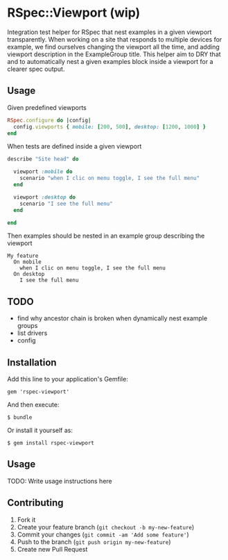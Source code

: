 # RSpec::Viewport (wip)

Integration test helper for RSpec that nest examples in a given viewport
transparently. When working on a site that responds to multiple devices for
example, we find ourselves changing the viewport all the time, and adding
viewport description in the ExampleGroup title. This helper aim to DRY that
and to automatically nest a given examples block inside a viewport for a
clearer spec output.

## Usage

Given predefined viewports

  ```ruby
  RSpec.configure do |config|
    config.viewports { mobile: [200, 500], desktop: [1200, 1000] }
  end
  ```

When tests are defined inside a given viewport

  ```ruby
  describe "Site head" do

    viewport :mobile do
      scenario "when I clic on menu toggle, I see the full menu"
    end

    viewport :desktop do
      scenario "I see the full menu"
    end

  end
  ```

Then examples should be nested in an example group describing the viewport

  ```shell
  My feature
    On mobile
      when I clic on menu toggle, I see the full menu
    On desktop
      I see the full menu
  ```


## TODO

- find why ancestor chain is broken when dynamically nest example groups
- list drivers
- config

## Installation

Add this line to your application's Gemfile:

    gem 'rspec-viewport'

And then execute:

    $ bundle

Or install it yourself as:

    $ gem install rspec-viewport

## Usage

TODO: Write usage instructions here

## Contributing

1. Fork it
2. Create your feature branch (`git checkout -b my-new-feature`)
3. Commit your changes (`git commit -am 'Add some feature'`)
4. Push to the branch (`git push origin my-new-feature`)
5. Create new Pull Request
